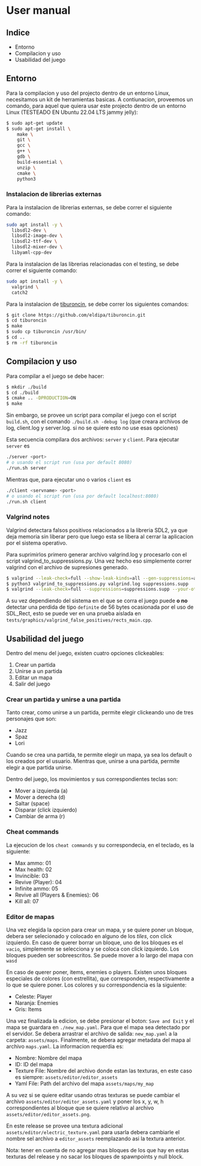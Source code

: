 # User manual

## Indice

- Entorno
- Compilacion y uso
- Usabilidad del juego

## Entorno

Para la compilacion y uso del projecto dentro de un entorno Linux, necesitamos un kit de herramientas basicas. A contiunacion,
proveemos un comando, para aquel que quiera usar este projecto dentro de un entorno Linux (TESTEADO EN Ubuntu 22.04 LTS jammy jelly):

```bash
$ sudo apt-get update
$ sudo apt-get install \
    make \
    git \
    gcc \
    g++ \
    gdb \
    build-essential \
    unzip \
    cmake \
    python3
```

### Instalacion de librerias externas

Para la instalacion de librerias externas, se debe correr el siguiente comando:

```bash
sudo apt install -y \
  libsdl2-dev \
  libsdl2-image-dev \
  libsdl2-ttf-dev \
  libsdl2-mixer-dev \
  libyaml-cpp-dev
```

Para la instalacion de las librerias relacionadas con el testing, se debe correr el siguiente comando:

```bash
sudo apt install -y \
  valgrind \
  catch2
```

Para la instalacion de [tiburoncin](https://github.com/eldipa/tiburoncin), se debe correr los siguientes comandos:

```bash
$ git clone https://github.com/eldipa/tiburoncin.git
$ cd tiburoncin
$ make
$ sudo cp tiburoncin /usr/bin/
$ cd ..
$ rm -rf tiburoncin
```

## Compilacion y uso

Para compilar a el juego se debe hacer:

```bash
$ mkdir ./build
$ cd ./build
$ cmake .. -DPRODUCTION=ON
$ make
```

Sin embargo, se provee un script para compilar el juego con el script `build.sh`, con el comando `./build.sh -debug log` (que creara archivos de log, client.log y server.log. si no se quiere esto no use esas opciones)

Esta secuencia compilara dos archivos: `server` y `client`. Para ejecutar `server` es

```bash
./server <port>
# o usando el script run (usa por default 8080)
./run.sh server
```

Mientras que, para ejecutar uno o varios `client` es

```bash
./client <servname> <port>
# o usando el script run (usa por default localhost:8080)
./run.sh client
```

### Valgrind notes

Valgrind detectara falsos positivos relacionados a la libreria SDL2, ya que deja memoria sin liberar
pero que luego esta se libera al cerrar la aplicacion por el sistema operativo.

Para suprimirlos primero generar archivo valgrind.log y procesarlo con el script valgrind_to_suppressions.py. Una
vez hecho eso simplemente correr valgrind con el archivo de supresiones generado.

```bash
$ valgrind --leak-check=full --show-leak-kinds=all --gen-suppressions=all --log-file=valgrind.log ./program
$ python3 valgrind_to_suppressions.py valgrind.log suppressions.supp
$ valgrind --leak-check=full --suppressions=suppressions.supp --your-other-flags ./program
```

A su vez dependiendo del sistema en el que se corra el juego puede **o no** detectar una perdida de tipo `definite` de 56 bytes ocasionada por el uso de SDL_Rect, esto se puede ver en una prueba aislada en `tests/graphics/valgrind_false_positives/rects_main.cpp`.

## Usabilidad del juego

Dentro del menu del juego, existen cuatro opciones clickeables:

1. Crear un partida
2. Unirse a un partida
3. Editar un mapa
4. Salir del juego

### Crear un partida y unirse a una partida

Tanto crear, como unirse a un partida, permite elegir clickeando uno de tres personajes que son:

- Jazz
- Spaz
- Lori

Cuando se crea una partida, te permite elegir un mapa, ya sea los default o los creados por el usuario. Mientras que,
unirse a una partida, permite elegir a que partida unirse.

Dentro del juego, los movimientos y sus correspondientes teclas son:

- Mover a izquierda (a)
- Mover a derecha (d)
- Saltar (space)
- Disparar (click izquierdo)
- Cambiar de arma (r)

### Cheat commands

La ejecucion de los `cheat commands` y su correspondecia, en el teclado, es la siguiente:

- Max ammo: 01
- Max health: 02
- Invincible: 03
- Revive (Player): 04
- Infinite ammo: 05
- Revive all (Players & Enemies): 06
- Kill all: 07

### Editor de mapas

Una vez elegida la opcion para crear un mapa, y se quiere poner un bloque, debera ser selecionado y colocado en
alguno de los _tiles_, con click izquierdo. En caso de querer borrar un bloque, uno de los bloques es el `vacio`,
simplemente se selecciona y se coloca con click izquierdo. Los bloques pueden ser sobreescritos. Se puede mover a lo largo del mapa con `wasd`

En caso de querer poner, items, enemies o players. Existen unos bloques especiales de colores (con estrellita), que corresponden,
respectivamente a lo que se quiere poner. Los colores y su correspondencia es la siguiente:

- Celeste: Player
- Naranja: Enemies
- Gris: Items

Una vez finalizada la edicion, se debe presionar el boton: `Save and Exit` y el mapa se guardara en `./new_map.yaml`. Para que el mapa sea detectado por el servidor.
Se debera arrastrar el archivo de salida: `new_map.yaml` a la carpeta: `assets/maps`. Finalmente, se debera agregar
metadata del mapa al archivo `maps.yaml`. La informacion requerdia es:

- Nombre: Nombre del mapa
- ID: ID del mapa
- Texture File: Nombre del archivo donde estan las texturas, en este caso es siempre: `assets/editor/editor_assets`
- Yaml File: Path del archivo del mapa `assets/maps/my_map`

A su vez si se quiere editar usando otras texturas se puede cambiar el archivo `assets/editor/editor_assets.yaml` y poner los x, y, w, h correspondientes al bloque que se quiere relativo al archivo `assets/editor/editor_assets.png`.

En este release se provee una textura adicional `assets/editor/electric_texture.yaml` para usarla debera cambiarle el nombre sel archivo a `editor_assets` reemplazando asi la textura anterior.

Nota: tener en cuenta de no agregar mas bloques de los que hay en estas texturas del release y no sacar los bloques de spawnpoints y null block.

